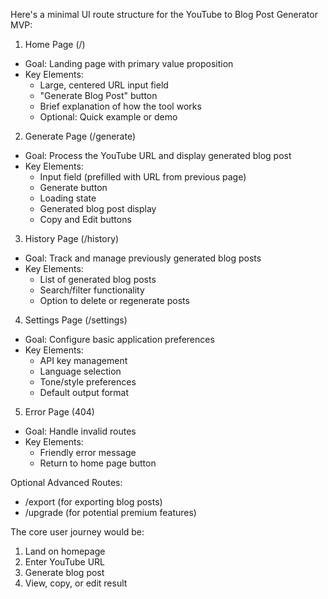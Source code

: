 Here's a minimal UI route structure for the YouTube to Blog Post Generator MVP:

1. Home Page (/)

- Goal: Landing page with primary value proposition
- Key Elements:
  - Large, centered URL input field
  - "Generate Blog Post" button
  - Brief explanation of how the tool works
  - Optional: Quick example or demo

2. Generate Page (/generate)

- Goal: Process the YouTube URL and display generated blog post
- Key Elements:
  - Input field (prefilled with URL from previous page)
  - Generate button
  - Loading state
  - Generated blog post display
  - Copy and Edit buttons

3. History Page (/history)

- Goal: Track and manage previously generated blog posts
- Key Elements:
  - List of generated blog posts
  - Search/filter functionality
  - Option to delete or regenerate posts

4. Settings Page (/settings)

- Goal: Configure basic application preferences
- Key Elements:
  - API key management
  - Language selection
  - Tone/style preferences
  - Default output format

5. Error Page (404)

- Goal: Handle invalid routes
- Key Elements:
  - Friendly error message
  - Return to home page button

Optional Advanced Routes:

- /export (for exporting blog posts)
- /upgrade (for potential premium features)

The core user journey would be:

1. Land on homepage
2. Enter YouTube URL
3. Generate blog post
4. View, copy, or edit result
